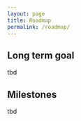 ```yaml
---
layout: page
title: Roadmap
permalink: /roadmap/
---
```


## Long term goal

tbd

## Milestones

tbd

